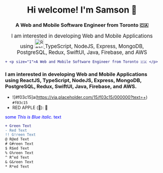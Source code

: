 <h1 align="center">Hi welcome! I'm Samson 👋</h1>
<h3 align="center">A Web and Mobile Software Engineer from Toronto 🇨🇦 </h3>
<div
  align="center"
  position="absolute"
  top="50%"
  left="50%"
  -ms-transform="translate(-50%, -50%)"
  transform="translate(-50%, -50%)"
>
  <big>I am interested in developing Web and Mobile Applications using </big>
  <a href="https://reactjs.org/">
    <img
      src="https://www.metaltoad.com/sites/default/files/styles/large_personal_photo_870x500_/public/reactlogo_4.png?itok=LXFHZrKJ"
      height="30px"
      alt="ReactJS"
    />
  </a>
  <big> TypeScript, NodeJS, Express, MongoDB, PostgreSQL, Redux, SwiftUI, Java, Firebase, and AWS</big>
</div>


```diff
+ <p size="1">A Web and Mobile Software Engineer from Toronto 🇨🇦 </p>
```

### I am interested in developing Web and Mobile Applications using ReactJS, TypeScript, NodeJS, Express, MongoDB, PostgreSQL, Redux, SwiftUI, Java, Firebase, and AWS.

- ![#f03c15]a(https://via.placeholder.com/15/f03c15/000000?text=+) `#f03c15`
- RED APPLE (&#x1F34E;): 🍎

<span style="color:blue">some *This is Blue italic.* text</span>

````diff
+ Green Text
- Red Text
!! G!reen Text
@ R@ed Text
# G#reen Text
$ R$ed Text
% G%reen Text
^ R^ed Text
& G&reen Text
* R*ed Text
`````


<!--
**samsoncsyu7777/samsoncsyu7777** is a ✨ _special_ ✨ repository because its `README.md` (this file) appears on your GitHub profile.

Here are some ideas to get you started:

- 🔭 I’m currently working on ...
- 🌱 I’m currently learning ...
- 👯 I’m looking to collaborate on ...
- 🤔 I’m looking for help with ...
- 💬 Ask me about ...
- 📫 How to reach me: ...
- 😄 Pronouns: ...
- ⚡ Fun fact: ...
-->
